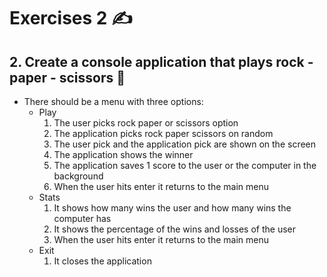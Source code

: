 # Exercises 2 ✍

## 2. Create a console application that plays rock - paper - scissors 🔹

* There should be a menu with three options:
  * Play
    1. The user picks rock paper or scissors option
    2. The application picks rock paper scissors on random
    3. The user pick and the application pick are shown on the screen
    4. The application shows the winner
    5. The application saves 1 score to the user or the computer in the background
    6. When the user hits enter it returns to the main menu 
  * Stats
    1. It shows how many wins the user and how many wins the computer has
    2. It shows the percentage of the wins and losses of the user
    3. When the user hits enter it returns to the main menu
  * Exit
    1. It closes the application
